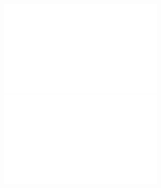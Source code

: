 ![](https://raw.githubusercontent.com/shuklabhay/github-stats/master/generated/overview.svg#gh-dark-mode-only)
![](https://raw.githubusercontent.com/shuklabhay/github-stats/master/generated/languages.svg#gh-dark-mode-only)

